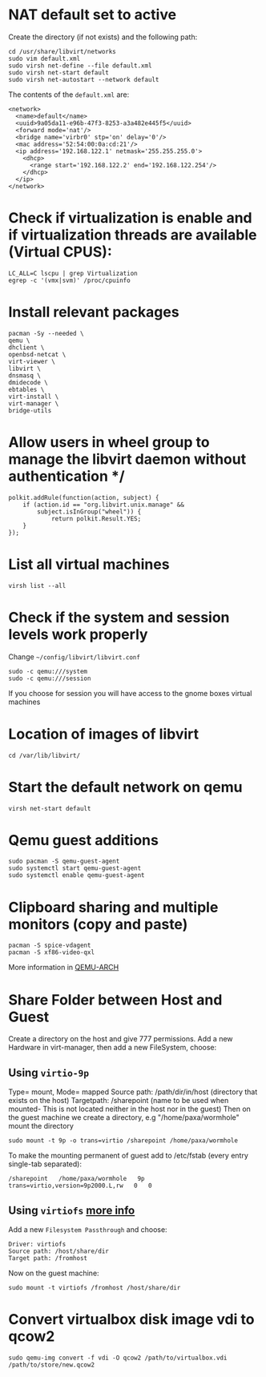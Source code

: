 # NAT default set to  active
Create the directory (if not exists) and the following path:
```console
cd /usr/share/libvirt/networks
sudo vim default.xml
sudo virsh net-define --file default.xml
sudo virsh net-start default
sudo virsh net-autostart --network default
```
The contents of the `default.xml` are:
```console
<network>
  <name>default</name>
  <uuid>9a05da11-e96b-47f3-8253-a3a482e445f5</uuid>
  <forward mode='nat'/>
  <bridge name='virbr0' stp='on' delay='0'/>
  <mac address='52:54:00:0a:cd:21'/>
  <ip address='192.168.122.1' netmask='255.255.255.0'>
    <dhcp>
      <range start='192.168.122.2' end='192.168.122.254'/>
    </dhcp>
  </ip>
</network>
```
# Check if virtualization is enable and if virtualization threads are available (Virtual CPUS):
  ```console
  LC_ALL=C lscpu | grep Virtualization
  egrep -c '(vmx|svm)' /proc/cpuinfo
  ```
# Install relevant packages
  ```console
  pacman -Sy --needed \
  qemu \
  dhclient \
  openbsd-netcat \
  virt-viewer \
  libvirt \
  dnsmasq \
  dmidecode \
  ebtables \
  virt-install \
  virt-manager \
  bridge-utils
  ```

# Allow users in wheel group to manage the libvirt daemon without authentication */
  ```console
  polkit.addRule(function(action, subject) {
      if (action.id == "org.libvirt.unix.manage" &&
          subject.isInGroup("wheel")) {
              return polkit.Result.YES;
      }
  });
  ```

# List all virtual machines
  ```console
  virsh list --all
  ```
# Check if the system and session levels work properly
  Change `~/config/libvirt/libvirt.conf`
  ```console
  sudo -c qemu:///system
  sudo -c qemu:///session
  ```
  If you choose for session you will have access to the gnome boxes virtual machines

# Location of images of libvirt
```console
cd /var/lib/libvirt/
```
# Start the default network on qemu
```console
virsh net-start default
```

# Qemu guest additions
```console
sudo pacman -S qemu-guest-agent
sudo systemctl start qemu-guest-agent
sudo systemctl enable qemu-guest-agent
```
# Clipboard sharing and multiple monitors (copy and paste)
```console
pacman -S spice-vdagent
pacman -S xf86-video-qxl
```
More information in [QEMU-ARCH](https://wiki.archlinux.org/title/QEMU)

# Share Folder between Host and Guest
Create a directory on the host and give 777 permissions.
Add a new Hardware in virt-manager, then add a new FileSystem, choose:
## Using `virtio-9p`
Type= mount, Mode= mapped
Source path: /path/dir/in/host  (directory that exists on the host)
Targetpath: /sharepoint  (name to be used when mounted- This is not located neither in the host nor in the guest)
Then on the guest machine we create a directory, e.g "/home/paxa/wormhole" mount the directory

```console
sudo mount -t 9p -o trans=virtio /sharepoint /home/paxa/wormhole
```
To make the mounting permanent of guest add to /etc/fstab (every entry single-tab separated):
```console
/sharepoint   /home/paxa/wormhole   9p   trans=virtio,version=9p2000.L,rw   0   0
```
## Using `virtiofs` [more info](https://virtio-fs.gitlab.io/)
Add a new `Filesystem Passthrough` and choose: 
```console
Driver: virtiofs
Source path: /host/share/dir
Target path: /fromhost
```
Now on the guest machine:
```
sudo mount -t virtiofs /fromhost /host/share/dir
```

# Convert virtualbox disk image vdi to qcow2
```console
sudo qemu-img convert -f vdi -O qcow2 /path/to/virtualbox.vdi /path/to/store/new.qcow2
```




